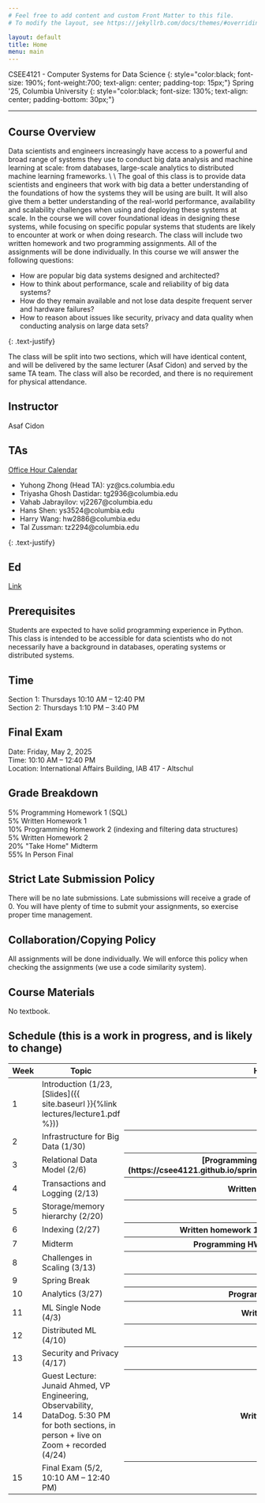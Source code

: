 ```yaml
---
# Feel free to add content and custom Front Matter to this file.
# To modify the layout, see https://jekyllrb.com/docs/themes/#overriding-theme-defaults

layout: default
title: Home
menu: main
---
```


CSEE4121 - Computer Systems for Data Science 
{: style="color:black; font-size: 190%; font-weight:700; text-align: center; padding-top: 15px;"}
Spring '25, Columbia University
{: style="color:black; font-size: 130%; text-align: center; padding-bottom: 30px;"}

----

## Course Overview
Data scientists and engineers increasingly have access to a powerful and broad
range of systems they use to conduct big data analysis and machine learning at
scale: from databases, large-scale analytics to distributed machine learning
frameworks. \\
\\
The goal of this class is to provide data scientists and engineers that work
with big data a better understanding of the foundations of how the systems they
will be using are built. It will also give them a better understanding of the
real-world performance, availability and scalability challenges when using and
deploying these systems at scale. In the course we will cover foundational ideas
in designing these systems, while focusing on specific popular systems that
students are likely to encounter at work or when doing research. The class will
include two written homework and two programming assignments. All of the assignments will be done
individually. In this course we will answer the following questions:
<ul>
  <li>How are popular big data systems designed and architected?</li>
  <li>How to think about performance, scale and reliability of big data systems?</li>
  <li>How do they remain available and not lose data despite frequent server and
hardware failures?</li>
  <li>How to reason about issues like security, privacy and data quality when
conducting analysis on large data sets?</li>
</ul>
{: .text-justify}

The class will be split into two sections, which will have identical content, and will be delivered by the same lecturer (Asaf Cidon) and served by the same TA team. The class will also be recorded, and there is no requirement for physical attendance.


## Instructor
Asaf Cidon

## TAs

[Office Hour Calendar](https://calendar.google.com/calendar/u/0/embed?src=c_cd34b309dbe3126f513b87e9c29d50873242a639550137021c720fcf3909c267@group.calendar.google.com&ctz=America/New_York)

<ul>
  <li>Yuhong Zhong (Head TA): yz@cs.columbia.edu</li>
  <li>Triyasha Ghosh Dastidar: tg2936@columbia.edu</li>
  <li>Vahab Jabrayilov: vj2267@columbia.edu</li>
  <li>Hans Shen: ys3524@columbia.edu</li>
  <li>Harry Wang: hw2886@columbia.edu</li>
  <li>Tal Zussman: tz2294@columbia.edu</li>
</ul>
{: .text-justify}

## Ed

[Link](https://edstem.org/us/courses/74149/discussion)

## Prerequisites

Students are expected to have solid programming experience in Python. This class is intended to be accessible for
data scientists who do not necessarily have a background in databases, operating
systems or distributed systems.

## Time
Section 1: Thursdays 10:10 AM – 12:40 PM<br />
Section 2: Thursdays 1:10 PM – 3:40 PM

## Final Exam
Date: Friday, May 2, 2025<br />
Time: 10:10 AM – 12:40 PM<br />
Location: International Affairs Building, IAB 417 - Altschul

## Grade Breakdown
5% Programming Homework 1 (SQL) <br />
5% Written Homework 1 <br />
10% Programming Homework 2 (indexing and filtering data structures) <br />
5% Written Homework 2 <br />
20% "Take Home" Midterm <br />
55% In Person Final

## Strict Late Submission Policy
There will be no late submissions. Late submissions will receive a grade of 0.
You will have plenty of time to submit your assignments, so exercise proper
time management.

## Collaboration/Copying Policy
All assignments will be done individually. We will enforce this policy when
checking the assignments (we use a code similarity system).

## Course Materials
No textbook.

## Schedule (this is a work in progress, and is likely to change)
<table>
<colgroup>
<col width="33%" />
<col width="45%" />
<col width="22%" />
</colgroup>
<thead>
<tr class="header">
<th>Week</th>
<th>Topic</th>
<th>Homework</th>
</tr>
</thead>
<tbody>
<tr>
<td markdown="span">1</td>
<td markdown="span">Introduction (1/23, [Slides]({{ site.baseurl }}{%link lectures/lecture1.pdf %}))</td>
<th></th>
</tr>
<tr>
<td markdown="span">2</td>
<td markdown="span">Infrastructure for Big Data (1/30)</td>
<th></th>
</tr>
<tr>
<td markdown="span">3</td>
<td markdown="span">Relational Data Model (2/6)</td>
<th markdown="1">[Programming Homework 1 out (2/3)](https://csee4121.github.io/spring2025/assignments/prog_hw1/prog_hw1)</th>
</tr>
<tr>
<td markdown="span">4</td>
<td markdown="span">Transactions and Logging (2/13)</td>
<th>Written homework 1 out</th>
</tr>
<tr>
<td markdown="span">5</td>
<td markdown="span">Storage/memory hierarchy (2/20)</td>
<th></th>
</tr>
<tr>
<td markdown="span">6</td>
<td markdown="span"> Indexing (2/27)</td>
<th>Written homework 1 due, Programming HW 2 out</th>
</tr>
<tr>
<td markdown="span">7</td>
<td markdown="span">Midterm</td>
<th>Programming HW 1 due (3/6, 4:59:59 PM)</th>
</tr>
<tr>
<td markdown="span">8</td>
<td markdown="span">Challenges in Scaling (3/13)</td>
<th></th>
</tr>
<tr>
<td markdown="span">9</td>
<td markdown="span">Spring Break</td>
<th></th>
</tr>
<tr>
<td markdown="span">10</td>
<td markdown="span">Analytics (3/27)</td>
<th>Programming HW 2 due</th>
</tr>
<tr>
<td markdown="span">11</td>
<td markdown="span">ML Single Node (4/3)</td>
<th>Written HW 2 out</th>
</tr>
<tr>
<td markdown="span">12</td>
<td markdown="span">Distributed ML (4/10)</td>
<th></th>
</tr>
<tr>
<td markdown="span">13</td>
<td markdown="span">Security and Privacy (4/17)</td>
<th></th>
</tr>
<tr>
<td markdown="span">14</td>
<td markdown="span">Guest Lecture: Junaid Ahmed, VP Engineering, Observability, DataDog. 5:30 PM for both sections, in person + live on Zoom + recorded (4/24)</td>
<th>Written HW 2 due</th>
</tr>
<tr>
<td markdown="span">15</td>
<td markdown="span">Final Exam (5/2, 10:10 AM – 12:40 PM)</td>
<th></th>
</tr>
<tr>


